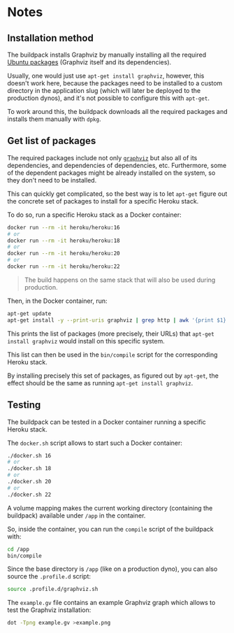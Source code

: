 # Notes

## Installation method

The buildpack installs Graphviz by manually installing all the required [Ubuntu packages](https://packages.ubuntu.com) (Graphviz itself and its dependencies).

Usually, one would just use `apt-get install graphviz`, however, this doesn't work here, because the packages need to be installed to a custom directory in the application slug (which will later be deployed to the production dynos), and it's not possible to configure this with `apt-get`.

To work around this, the buildpack downloads all the required packages and installs them manually with `dpkg`.

## Get list of packages

The required packages include not only [`graphviz`](https://packages.ubuntu.com/bionic/graphviz) but also all of its dependencies, and dependencies of dependencies, etc. Furthermore, some of the dependent packages might be already installed on the system, so they don't need to be installed.

This can quickly get complicated, so the best way is to let `apt-get` figure out the concrete set of packages to install for a specific Heroku stack.

To do so, run a specific Heroku stack as a Docker container:

```bash
docker run --rm -it heroku/heroku:16
# or
docker run --rm -it heroku/heroku:18
# or
docker run --rm -it heroku/heroku:20
# or
docker run --rm -it heroku/heroku:22
```

> The build happens on the same stack that will also be used during production.

Then, in the Docker container, run:

```bash
apt-get update
apt-get install -y --print-uris graphviz | grep http | awk '{print $1}' | tr -d "'"
```

This prints the list of packages (more precisely, their URLs) that `apt-get install graphviz` would install on this specific system.

This list can then be used in the `bin/compile` script for the corresponding Heroku stack.

By installing precisely this set of packages, as figured out by `apt-get`, the effect should be the same as running `apt-get install graphviz`.

## Testing

The buildpack can be tested in a Docker container running a specific Heroku stack.

The `docker.sh` script allows to start such a Docker container:

```bash
./docker.sh 16
# or
./docker.sh 18
# or
./docker.sh 20
# or
./docker.sh 22
```

A volume mapping makes the current working directory (containing the buildpack) available under `/app` in the container.

So, inside the container, you can run the `compile` script of the buildpack with:

```bash
cd /app
bin/compile
```

Since the base directory is `/app` (like on a production dyno), you can also source the `.profile.d` script:

```bash
source .profile.d/graphviz.sh
```

The `example.gv` file contains an example Graphviz graph which allows to test the Graphviz installation:

```bash
dot -Tpng example.gv >example.png
```
